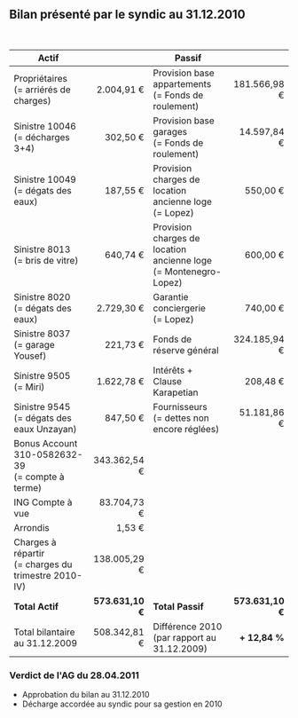 <link rel="stylesheet" href="normal4.css">

## Bilan présenté par le syndic au 31.12.2010

&nbsp;

| Actif | &nbsp; | Passif | &nbsp; |
| --- | ---: | --- | ---:|
| Propriétaires<br>(= arriérés de charges) | 2.004,91 € | Provision base appartements<br>(= Fonds de roulement) | 181.566,98 € |
| Sinistre 10046<br>(= décharges 3+4) | 302,50 € | Provision base garages<br>(= Fonds de roulement) | 14.597,84 € |
| Sinistre 10049<br>(= dégats des eaux) | 187,55 € | Provision charges de location<br>ancienne loge (= Lopez) | 550,00 €
Sinistre 8013<br>(= bris de vitre) | 640,74 € | Provision charges de location<br>ancienne loge<br>(= Montenegro-Lopez) | 600,00 €
Sinistre 8020<br>(= dégats des eaux) | 2.729,30 € | Garantie conciergerie<br>(= Lopez) | 740,00 €
Sinistre 8037<br>(= garage Yousef) | 221,73 € | Fonds de réserve général | 324.185,94 €
Sinistre 9505<br>(= Miri) | 1.622,78 € | Intérêts + Clause Karapetian | 208,48 €
Sinistre 9545<br>(= dégats des eaux Unzayan) | 847,50 € | Fournisseurs<br>(= dettes non encore réglées) | 51.181,86 €
Bonus Account<br>310-0582632-39<br>(= compte à terme) | 343.362,54 € |   |  
ING Compte à vue | 83.704,73 € |   |  
Arrondis | 1,53 € |   |  
Charges à répartir<br>(= charges du trimestre 2010-IV) | 138.005,29 € |   |  
**Total Actif** | **573.631,10 €** | **Total Passif** | **573.631,10 €**
Total bilantaire<br>au 31.12.2009 | 508.342,81 € | Différence 2010<br>(par rapport au 31.12.2009) | **+ 12,84 %**

### Verdict de l'AG du 28.04.2011

* Approbation du bilan au 31.12.2010
* Décharge accordée au syndic pour sa gestion en 2010